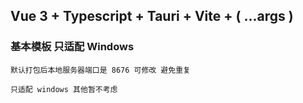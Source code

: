 ## Vue 3 + Typescript + Tauri + Vite + ( ...args )

### 基本模板 只适配 Windows

```
默认打包后本地服务器端口是 8676 可修改 避免重复
```

```
只适配 windows 其他暂不考虑
```
